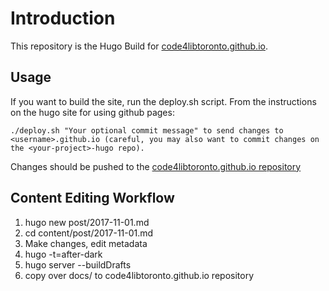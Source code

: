 # Introduction

This repository is the Hugo Build for [code4libtoronto.github.io](http://code4libtoronto.github.io).

## Usage

If you want to build the site, run the deploy.sh script. From the instructions on the hugo site for using github pages:

```
./deploy.sh "Your optional commit message" to send changes to <username>.github.io (careful, you may also want to commit changes on the <your-project>-hugo repo).

```

Changes should be pushed to the [code4libtoronto.github.io repository](https://github.com/code4libtoronto/code4libtoronto.github.io)

## Content Editing Workflow

1. hugo new post/2017-11-01.md
2. cd content/post/2017-11-01.md
3. Make changes, edit metadata
4. hugo -t=after-dark
5. hugo server --buildDrafts
6. copy over docs/ to code4libtoronto.github.io repository
